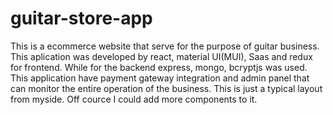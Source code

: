 # guitar-store-app
This is a ecommerce website that serve for the purpose of guitar business. This aplication was developed by react, material UI(MUI), Saas and redux for frontend. While for the backend express, mongo, bcryptjs was used. This application have payment gateway integration and admin panel that can monitor the entire operation of the business. This is just a typical layout from myside. Off cource I could add more components to it. 
